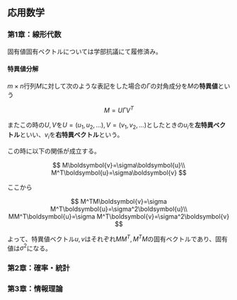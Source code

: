 <script type="text/x-mathjax-config">MathJax.Hub.Config({tex2jax:{inlineMath:[['\$','\$'],['\\(','\\)']],processEscapes:true},CommonHTML: {matchFontHeight:false}});</script>
<script type="text/javascript" async src="https://cdnjs.cloudflare.com/ajax/libs/mathjax/2.7.1/MathJax.js?config=TeX-MML-AM_CHTML"></script>

## 応用数学
### 第1章：線形代数

固有値固有ベクトルについては学部抗議にて履修済み。

#### 特異値分解

$m \times n$行列$M$に対して次のような表記をした場合の$\Gamma$の対角成分を$M$の**特異値**という

$$
M = U\Gamma V^T
$$

またこの時の$U,V$を$U=(u_1,u_2,\dots),V=(v_1,v_2,\dots)$としたときの$u_i$を**左特異ベクトル**といい、$v_i$を**右特異ベクトル**という。


この時に以下の関係が成立する。

$$
M\boldsymbol{v}=\sigma\boldsymbol{u}\\
M^T\boldsymbol{u}=\sigma\boldsymbol{v} 
$$

ここから

$$
M^TM\boldsymbol{v}=\sigma M^T\boldsymbol{u}=\sigma^2\boldsymbol{u}\\
MM^T\boldsymbol{u}=\sigma M^T\boldsymbol{v}=\sigma^2\boldsymbol{v}
$$


よって、特異値ベクトル$u,v$はそれぞれ$MM^T,M^TM$の固有ベクトルであり、固有値は$\sigma^2$になる。


### 第2章：確率・統計
### 第3章：情報理論

